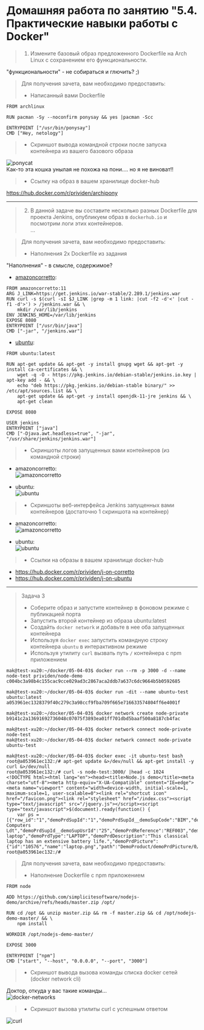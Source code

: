 # Домашняя работа по занятию "5.4. Практические навыки работы с Docker"


> 1. Измените базовый образ предложенного Dockerfile на Arch Linux c сохранением его функциональности.

"функциональности" - не собираться и глючить? ;)

> Для получения зачета, вам необходимо предоставить:
> - Написанный вами Dockerfile
```
FROM archlinux

RUN pacman -Sy --noconfirm ponysay && yes |pacman -Scc

ENTRYPOINT ["/usr/bin/ponysay"]
CMD ["Hey, netology"]
```  

> - Скриншот вывода командной строки после запуска контейнера из вашего базового образа

![ponycat](ponycat.png)  
Как-то эта кошка унылая не похожа на пони.... но я не виноват!!

> - Ссылку на образ в вашем хранилище docker-hub

https://hub.docker.com/r/prividen/archipony

---
> 2. В данной задаче вы составите несколько разных Dockerfile для проекта Jenkins, опубликуем образ в `dockerhub.io` и посмотрим логи этих контейнеров.  
> ...

> Для получения зачета, вам необходимо предоставить:
> - Наполнения 2х Dockerfile из задания

"Наполнения" - в смысле, содержимое?
- [amazoncorretto](j-on-corretto.Dockerfile):
```
FROM amazoncorretto:11
ARG J_LINK=https://get.jenkins.io/war-stable/2.289.1/jenkins.war
RUN curl -s $(curl -sI $J_LINK |grep -m 1 link: |cut -f2 -d'<' |cut -f1 -d'>') > /jenkins.war && \
	mkdir /var/lib/jenkins
ENV JENKINS_HOME=/var/lib/jenkins
EXPOSE 8080
ENTRYPOINT ["/usr/bin/java"]
CMD ["-jar", "/jenkins.war"]
```

- [ubuntu](j-on-ubuntu.Dockerfile):
```
FROM ubuntu:latest

RUN apt-get update && apt-get -y install gnupg wget && apt-get -y install ca-certificates && \
	wget -q -O - https://pkg.jenkins.io/debian-stable/jenkins.io.key | apt-key add - && \
	echo "deb https://pkg.jenkins.io/debian-stable binary/" >> /etc/apt/sources.list && \
	apt-get update && apt-get -y install openjdk-11-jre jenkins && \
	apt-get clean

EXPOSE 8080

USER jenkins
ENTRYPOINT ["java"]
CMD ["-Djava.awt.headless=true", "-jar", "/usr/share/jenkins/jenkins.war"]
```


> - Скриншоты логов запущенных вами контейнеров (из командной строки)

- amazoncorretto:  
![amazoncorretto](j-on-corretto-logs.png)

- ubuntu:  
![ubuntu](j-on-ubuntu-logs.png)
  
> - Скриншоты веб-интерфейса Jenkins запущенных вами контейнеров (достаточно 1 скриншота на контейнер)
  
- amazoncorretto:  
![amazoncorretto](j-on-corretto.png)

- ubuntu:  
![ubuntu](j-on-ubuntu.png)

> - Ссылки на образы в вашем хранилище docker-hub

- https://hub.docker.com/r/prividen/j-on-corretto
- https://hub.docker.com/r/prividen/j-on-ubuntu

---
> Задача 3 
> - Соберите образ и запустите контейнер в фоновом режиме с публикацией порта
> - Запустить второй контейнер из образа ubuntu:latest 
> - Создайть `docker network` и добавьте в нее оба запущенных контейнера
> - Используя `docker exec` запустить командную строку контейнера `ubuntu` в интерактивном режиме
> - Используя утилиту `curl` вызвать путь `/` контейнера с npm приложением

```
mak@test-xu20:~/docker/05-04-03$ docker run --rm -p 3000 -d --name node-test prividen/node-demo
c004bc3a98b4c155cac9cce029ad3c2867aca2ddb7a637c6dc9664b5b0592685

mak@test-xu20:~/docker/05-04-03$ docker run -dit --name ubuntu-test ubuntu:latest 
a053961ec1328379f40c279c3a98ccf9fba709f665e716633574804ff6e4001f

mak@test-xu20:~/docker/05-04-03$ docker network create node-private
b9141c2a13691692736048c07075f3893ea01ff701dbd5baaf500a8187cb4fac

mak@test-xu20:~/docker/05-04-03$ docker network connect node-private node-test
mak@test-xu20:~/docker/05-04-03$ docker network connect node-private ubuntu-test

mak@test-xu20:~/docker/05-04-03$ docker exec -it ubuntu-test bash
root@a053961ec132:/# apt-get update &>/dev/null && apt-get install -y curl &>/dev/null
root@a053961ec132:/# curl -s node-test:3000/ |head -c 1024
<!DOCTYPE html><html lang="en"><head><title>Node.js demo</title><meta charset="utf-8"><meta http-equiv="X-UA-Compatible" content="IE=edge"><meta name="viewport" content="width=device-width, initial-scale=1, maximum-scale=1, user-scalable=0"><link rel="shortcut icon" href="/favicon.png"><link rel="stylesheet" href="/index.css"><script type="text/javascript" src="/jquery.js"></script><script type="text/javascript">$(document).ready(function() {
    var ps = [{"row_id":"1","demoPrdSupId":"1","demoPrdSupId__demoSupCode":"BIM","demoPrdSupId__demoSupName":"BIM Computers Ldt","demoPrdSupId__demoSupUsrId":"25","demoPrdReference":"REF003","demoPrdName":"Infinite laptop","demoPrdType":"LAPTOP","demoPrdDescription":"This classical laptop has an extensive battery life.","demoPrdPicture":{"id":"10576","name":"laptop.png","path":"DemoProduct/demoPrdPicture/0/1/laptop.png","mime":"image/png","size":47828,"object":"DemoProduct","field":"demoPrdPicture","rowid":"1","content":"iVBORw0KGgoAAAANSUhEUgAAAMgAAADICAYAAACtWK6eAAAAAX
root@a053961ec132:/# 
```
 
> Для получения зачета, вам необходимо предоставить:
> - Наполнение Dockerfile с npm приложением

```
FROM node

ADD https://github.com/simplicitesoftware/nodejs-demo/archive/refs/heads/master.zip /opt/

RUN cd /opt && unzip master.zip && rm -f master.zip && cd /opt/nodejs-demo-master/ && \
	npm install

WORKDIR /opt/nodejs-demo-master/

EXPOSE 3000

ENTRYPOINT ["npm"]
CMD ["start", "--host", "0.0.0.0", "--port", "3000"]
``` 
 
> - Скриншот вывода вызова команды списка docker сетей (docker network cli)

Доктор, откуда у вас такие команды...  
![docker-networks](docker-networks.png)
  
> - Скриншот вызова утилиты curl с успешным ответом

![curl](curl-node.png)

